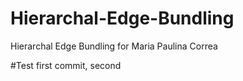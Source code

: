 # Hierarchal-Edge-Bundling
Hierarchal Edge Bundling for Maria Paulina Correa

#Test first commit, second